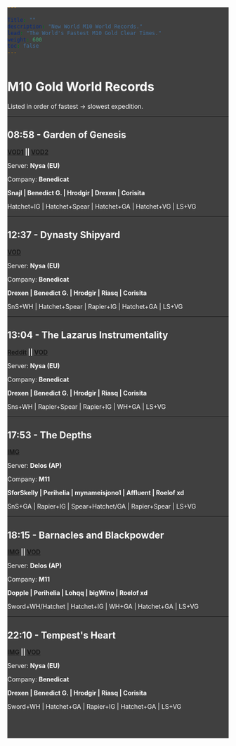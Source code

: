 ```yaml
---

Title: ""
description: "New World M10 World Records."
lead: "The World's Fastest M10 Gold Clear Times."
weight: 600
toc: false
---
```


<!-- 1. The <iframe> (video player) will replace this <div> tag. -->
  <div style="position:fixed;top:0;left:0;height:100vh;width:100vw;z-index:-1;">
    <div id="player"></div>
  </div>
  
  <style>
    #player {
      position: absolute;
      top: 50%;
      left: 50%;
      transform: translate(-50%, -50%);
      width: 118%;
      height: 118%;
      pointer-events: none;
    }
  
    @media screen and (max-width:1000px) {
      #player {
        width: 165%;
        height: 165%;
      }
    }
  
    @media screen and (max-width:500px) {
      #player {
        width: 400%;
        height: 400%;
      }
    }
  </style>
  
  
  <script>
    // 2. This code loads the IFrame Player API code asynchronously.
    var tag = document.createElement('script');
  
    tag.src = "https://www.youtube.com/iframe_api";
    var firstScriptTag = document.getElementsByTagName('script')[0];
    firstScriptTag.parentNode.insertBefore(tag, firstScriptTag);
  
    // 3. This function creates an <iframe> (and YouTube player)
    //    after the API code downloads.
    var player;
    function onYouTubeIframeAPIReady() {
      player = new YT.Player('player', {
        height: '100%',
        width: '100%',
        videoId: 'ZHO0ZnXQrww',
        playerVars: { 'autoplay': 1, 'playsinline': 1, 'loop': 1, 'list': "PLn2kD3sUIiokXPgqH53FUkZPcq3EA90ix" },
        events: {
          'onReady': onPlayerReady
        }
      });
    }
    // 4. The API will call this function when the video player is ready.
    function onPlayerReady(event) {
      event.target.mute();
      event.target.playVideo();
    }
  </script>
<!-- Twitch Embed Styling -->
<style>
    .hide {
        display: none
      }
      
      
      /* The following css just makes sure the twitch video stays responsive */
      #twitch,
      #twitch2 {
        border-radius: 0.25rem !important;
        z-index: 1000;
        position: fixed;
        bottom: 5px;
        right: 5px;
        outline: 2px solid #121212;
        width: 432px;
        height: 243px;
        overflow: hidden;
      }
      
      #twitch object,
      #twitch iframe,
      #twitch2 object,
      #twitch2 iframe {
        z-index: 1000;
        border-radius: 0.25rem !important;
        position: absolute;
        top: 0;
        left: 0;
        width: 100%;
        height: 100%;
      }
      @media screen and (max-width:600px) {
        #twitch,
        #twitch2 {
          width: 208px;
          height: 117px;
          bottom:75px;
        }
      }
    
      
</style>
<!-- Twitch Video Embed -->
<script src="https://player.twitch.tv/js/embed/v1.js"></script>

<div id="twitch" class="hide">
</div>
<div id="twitch2" class="hide">
</div>

<script>
  var options = {
    channel: "genedictb",
    width: 1280,
    height: 720,
    parent: ["pvebuilds.xyz"]
  };
  var options2 = {
    channel: "frangie",
    width: 1280,
    height: 720,
    parent: ["pvebuilds.xyz"]
  };
  var player2 = new Twitch.Player("twitch2", options2);
  var player = new Twitch.Player("twitch", options);
  player.addEventListener(Twitch.Player.READY, initiate)
  player.addEventListener(Twitch.Player.OFFLINE, initiate2);

  function initiate() {
    player.addEventListener(Twitch.Player.ONLINE, handleOnline);
    player.addEventListener(Twitch.Player.OFFLINE, handleOffline);
    player.removeEventListener(Twitch.Player.READY, initiate);
  }

  function handleOnline() {
    document.getElementById("twitch").classList.remove('hide');
    player.removeEventListener(Twitch.Player.ONLINE, handleOnline);
    player.addEventListener(Twitch.Player.OFFLINE, handleOffline);
    player2.pause();
    player2.setMuted(true);
    player.setMuted(false);
    player.setVolume(0.1);
  }

  function handleOffline() {
    player.setMuted(true);
    document.getElementById("twitch").classList.add('hide');
    player.removeEventListener(Twitch.Player.OFFLINE, handleOffline);
  }
  function initiate2() {
    player2.addEventListener(Twitch.Player.ONLINE, handleOnline2);
    player2.addEventListener(Twitch.Player.OFFLINE, handleOffline2);
    player2.removeEventListener(Twitch.Player.READY, initiate2);
  }

  function handleOnline2() {
    document.getElementById("twitch2").classList.remove('hide');
    player2.removeEventListener(Twitch.Player.ONLINE, handleOnline2);
    player2.addEventListener(Twitch.Player.OFFLINE, handleOffline2);
    player2.setMuted(false);
    player2.setVolume(0.1);
  }

  function handleOffline2() {
    document.getElementById("twitch2").classList.add('hide');
    player2.removeEventListener(Twitch.Player.OFFLINE, handleOffline2);
    player2.addEventListener(Twitch.Player.ONLINE, handleOnline2);
    player2.setMuted(true);
  }
</script>


<div style="background-color:rgba(0, 0, 0, 0.75);padding-top:125px;margin-top:-125px;padding-bottom:50px;color:white;">

<h1>M10 Gold World Records</h1>

Listed in order of fastest -> slowest expedition.

---

## 08:58 - Garden of Genesis
**<a href="https://www.youtube.com/watch?v=dDpG-hSfmJ0" target="_blank">VOD1</a> || <a href="https://www.youtube.com/watch?v=-eG2SRCqnGY" target="_blank">VOD2</a>**

Server: **Nysa (EU)**

Company: **Benedicat**

**Snajl | Benedict G. | Hrodgir | Drexen | Corisita**

Hatchet+IG | Hatchet+Spear | Hatchet+GA | Hatchet+VG | LS+VG

---

## 12:37 - Dynasty Shipyard
**<a href="https://www.youtube.com/watch?v=lps2Wz4dOjY" target="_blank">VOD</a>**

Server: **Nysa (EU)**

Company: **Benedicat**

**Drexen | Benedict G. | Hrodgir | Riasq | Corisita**

SnS+WH | Hatchet+Spear | Rapier+IG | Hatchet+GA | LS+VG

---

## 13:04 - The Lazarus Instrumentality

**<a href="https://www.reddit.com/r/newworldgame/comments/xuuljv/wr_lazarus_m10_speedrun_13m04/" target="_blank">Reddit</a> || <a href="https://www.youtube.com/watch?v=yrjU7_QVRmE" target="_blank">VOD</a>**

Server: **Nysa (EU)**

Company: **Benedicat**

**Drexen | Benedict G. | Hrodgir | Riasq | Corisita**

Sns+WH | Rapier+Spear | Rapier+IG | WH+GA | LS+VG

---

## 17:53 - The Depths

**<a href="https://imgur.com/a/NAxcPEu" target="_blank">IMG</a>**

Server: **Delos (AP)**

Company: **M11**

**SforSkelly | Perihelia | mynameisjono1 | Affluent | Roelof xd**

SnS+GA | Rapier+IG | Spear+Hatchet/GA | Rapier+Spear | LS+VG

---

## 18:15 - Barnacles and Blackpowder
**<a href="https://gyazo.com/614ca973056571e5fc422d6bab04d6f5" target="_blank">IMG</a> || <a href="https://www.twitch.tv/videos/1600744357" target="_blank">VOD</a>**

Server: **Delos (AP)**

Company: **M11**

**Dopple | Perihelia | Lohqq | bigWino | Roelof xd**

Sword+WH/Hatchet | Hatchet+IG | WH+GA | Hatchet+GA | LS+VG

---

## 22:10 - Tempest's Heart
**<a href="https://www.reddit.com/r/newworldgame/comments/xpdbie/wr_tempest_m10_speedrun_22m10/" target="_blank">IMG</a> || <a href="https://www.youtube.com/watch?v=FytVRgBbwmI" target="_blank">VOD</a>**


Server: **Nysa (EU)**

Company: **Benedicat**

**Drexen | Benedict G. | Hrodgir | Riasq | Corisita**

Sword+WH | Hatchet+GA | Rapier+IG | Hatchet+GA | LS+VG





